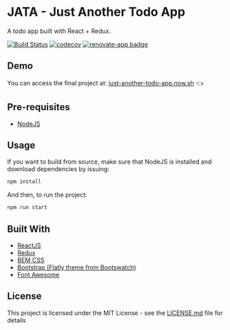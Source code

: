 # JATA - Just Another Todo App

A todo app built with React + Redux.

[![Build Status](https://travis-ci.org/arthur-melo/just-another-todo-app.svg?branch=master)](https://travis-ci.org/arthur-melo/just-another-todo-app)  [![codecov](https://codecov.io/gh/arthur-melo/just-another-todo-app/branch/master/graph/badge.svg)](https://codecov.io/gh/arthur-melo/just-another-todo-app) [![renovate-app badge](https://img.shields.io/badge/renovate-app-blue.svg)](https://renovatebot.com/)

## Demo

You can access the final project at: [just-another-todo-app.now.sh](https://just-another-todo-app.now.sh/) 👈

## Pre-requisites

- [NodeJS](https://nodejs.org)

## Usage

If you want to build from source, make sure that NodeJS is installed and download dependencies by issuing:

```bash
npm install
```

And then, to run the project:

```bash
npm run start
```

## Built With

- [ReactJS](https://reactjs.org)
- [Redux](https://redux.js.org/)
- [BEM CSS](http://getbem.com)
- [Bootstrap (Flatly theme from Bootswatch)](https://getbootstrap.com/)
- [Font Awesome](https://fontawesome.com/)

## License

This project is licensed under the MIT License - see the [LICENSE.md](LICENSE.md) file for details
